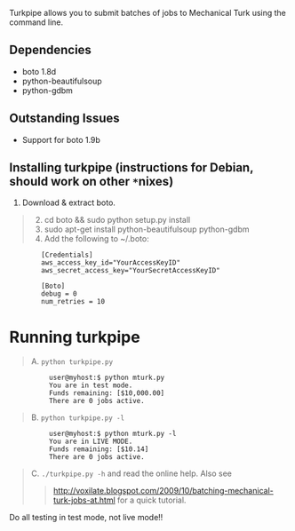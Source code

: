 Turkpipe allows you to submit batches of jobs to Mechanical Turk using the command line.

## Dependencies ##

  * boto 1.8d
  * python-beautifulsoup
  * python-gdbm

## Outstanding Issues ##

  * Support for boto 1.9b

## Installing turkpipe (instructions for Debian, should work on other `*`nixes) ##
  1. Download & extract boto.
> 2. cd boto && sudo python setup.py install
> 3. sudo apt-get install python-beautifulsoup python-gdbm
> 4. Add the following to ~/.boto:
```
        [Credentials]
        aws_access_key_id="YourAccessKeyID"
        aws_secret_access_key="YourSecretAccessKeyID"

        [Boto]
        debug = 0
        num_retries = 10
```

# Running turkpipe #
> A. `python turkpipe.py`
```
          user@myhost:$ python mturk.py 
          You are in test mode.
          Funds remaining: [$10,000.00]
          There are 0 jobs active. 
```

> B. `python turkpipe.py -l`
```
          user@myhost:$ python mturk.py -l
          You are in LIVE MODE.
          Funds remaining: [$10.14]
          There are 0 jobs active. 
```

> C. `./turkpipe.py -h` and read the online help. Also see
> > http://voxilate.blogspot.com/2009/10/batching-mechanical-turk-jobs-at.html for a quick tutorial.


Do all testing in test mode, not live mode!!